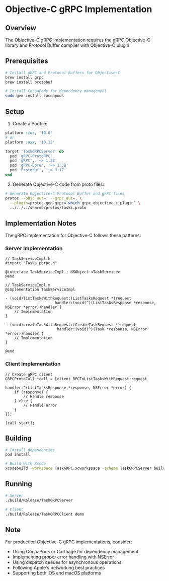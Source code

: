 # Objective-C gRPC Implementation

## Overview

The Objective-C gRPC implementation requires the gRPC Objective-C library and Protocol Buffer compiler with Objective-C plugin.

## Prerequisites

```bash
# Install gRPC and Protocol Buffers for Objective-C
brew install grpc
brew install protobuf

# Install CocoaPods for dependency management
sudo gem install cocoapods
```

## Setup

1. Create a Podfile:

```ruby
platform :ios, '10.0'
# or
platform :osx, '10.12'

target 'TaskGRPCServer' do
  pod 'gRPC-ProtoRPC'
  pod 'gRPC', '~> 1.38'
  pod 'gRPC-Core', '~> 1.38'
  pod 'Protobuf', '~> 3.17'
end
```

2. Generate Objective-C code from proto files:

```bash
# Generate Objective-C Protocol Buffer and gRPC files
protoc --objc_out=. --grpc_out=. \
  --plugin=protoc-gen-grpc=`which grpc_objective_c_plugin` \
  ../../../shared/protos/tasks.proto
```

## Implementation Notes

The gRPC implementation for Objective-C follows these patterns:

### Server Implementation

```objc
// TaskServiceImpl.h
#import "Tasks.pbrpc.h"

@interface TaskServiceImpl : NSObject <TaskService>
@end

// TaskServiceImpl.m
@implementation TaskServiceImpl

- (void)listTasksWithRequest:(ListTasksRequest *)request 
                      handler:(void(^)(ListTasksResponse *response, NSError *error))handler {
    // Implementation
}

- (void)createTaskWithRequest:(CreateTaskRequest *)request 
                       handler:(void(^)(Task *response, NSError *error))handler {
    // Implementation
}

@end
```

### Client Implementation

```objc
// Create gRPC client
GRPCProtoCall *call = [client RPCToListTasksWithRequest:request 
                                                 handler:^(ListTasksResponse *response, NSError *error) {
    if (response) {
        // Handle response
    } else {
        // Handle error
    }
}];

[call start];
```

## Building

```bash
# Install dependencies
pod install

# Build with Xcode
xcodebuild -workspace TaskGRPC.xcworkspace -scheme TaskGRPCServer build
```

## Running

```bash
# Server
./build/Release/TaskGRPCServer

# Client
./build/Release/TaskGRPCClient demo
```

## Note

For production Objective-C gRPC implementations, consider:
- Using CocoaPods or Carthage for dependency management
- Implementing proper error handling with NSError
- Using dispatch queues for asynchronous operations
- Following Apple's networking best practices
- Supporting both iOS and macOS platforms